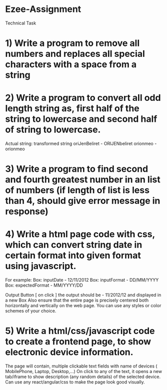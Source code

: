 # Ezee-Assignment
Technical Task

# 1) Write a program to remove all numbers and replaces all special characters with a space from a string


# 2) Write a program to convert all odd length string as, first half of the string to lowercase and second half of string to lowercase.
Actual string: transformed string
oriJenBeliret - ORIJENbeliret
orionmeo - orionmeo

# 3) Write a program to find second and fourth greatest number in an list of numbers (if length of list is less than 4, should give error message in response)

# 4) Write a html page code with css, which can convert string date in certain format into given format using javascript.

For example:
Box: inputDate - 12/11/2012
Box: inputFormat - DD/MM/YYYY
Box: expectedFormat - MM/YYYY/DD

Output Button [ on click ]
the output should be - 11/2012/12 and displayed in a new Box
Also ensure that the entire page is precisely centered both horizontally and vertically on the
web page. You can use any styles or color schemes of your choice.

# 5) Write a html/css/javascript code to create a frontend page, to show electronic device information.
The page will contain, multiple clickable text fields with name of devices ( MobilePhone, Laptop,
Desktop,...)
On click to any of the text, it opens a new tab/iframe to show description (any random details) of
the selected device. Can use any react/angular/css to make the page look good visually.
